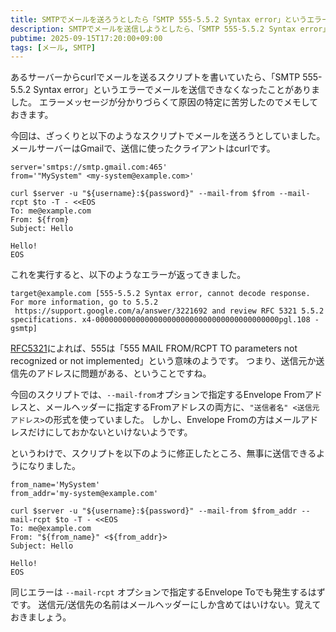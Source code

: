 ```yaml
---
title: SMTPでメールを送ろうとしたら「SMTP 555-5.5.2 Syntax error」というエラーが出たときの対処法
description: SMTPでメールを送信しようとしたら、「SMTP 555-5.5.2 Syntax error」というエラーが出ました。エラーメッセージが少し分かりづらいので、原因と対処法をメモしておきます。
pubtime: 2025-09-15T17:20:00+09:00
tags: [メール, SMTP]
---
```


あるサーバーからcurlでメールを送るスクリプトを書いていたら、「SMTP 555-5.5.2 Syntax error」というエラーでメールを送信できなくなったことがありました。
エラーメッセージが分かりづらくて原因の特定に苦労したのでメモしておきます。

今回は、ざっくりと以下のようなスクリプトでメールを送ろうとしていました。
メールサーバーはGmailで、送信に使ったクライアントはcurlです。

```shell
server='smtps://smtp.gmail.com:465'
from='"MySystem" <my-system@example.com>'

curl $server -u "${username}:${password}" --mail-from $from --mail-rcpt $to -T - <<EOS
To: me@example.com
From: ${from}
Subject: Hello

Hello!
EOS
```

これを実行すると、以下のようなエラーが返ってきました。

```text
target@example.com [555-5.5.2 Syntax error, cannot decode response. For more information, go to 5.5.2  https://support.google.com/a/answer/3221692 and review RFC 5321 5.5.2 specifications. x4-00000000000000000000000000000000000000000pgl.108 - gsmtp]
```

[RFC5321](https://www.ietf.org/rfc/rfc5321.txt)によれば、555は「555  MAIL FROM/RCPT TO parameters not recognized or not implemented」という意味のようです。
つまり、送信元か送信先のアドレスに問題がある、ということですね。

今回のスクリプトでは、`--mail-from`オプションで指定するEnvelope Fromアドレスと、メールヘッダーに指定するFromアドレスの両方に、`"送信者名" <送信元アドレス>`の形式を使っていました。
しかし、Envelope Fromの方はメールアドレスだけにしておかないといけないようです。

というわけで、スクリプトを以下のように修正したところ、無事に送信できるようになりました。

```shell
from_name='MySystem'
from_addr='my-system@example.com'

curl $server -u "${username}:${password}" --mail-from $from_addr --mail-rcpt $to -T - <<EOS
To: me@example.com
From: "${from_name}" <${from_addr}>
Subject: Hello

Hello!
EOS
```

同じエラーは `--mail-rcpt` オプションで指定するEnvelope Toでも発生するはずです。
送信元/送信先の名前はメールヘッダーにしか含めてはいけない。覚えておきましょう。
